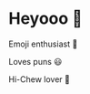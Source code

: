 <h1 class="emoji">Heyooo 👋</h1>
        <p>Emoji enthusiast 💞</p>
        <p>Loves puns 😃</p>
        <p>Hi-Chew lover 🍬</p>

